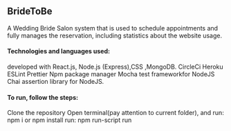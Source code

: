 ## BrideToBe

A Wedding Bride Salon system that is used to schedule appointments and fully manages the reservation, including statistics about the website usage. 


#### Technologies and languages used:
developed with React.js, Node.js (Express),CSS ,MongoDB.
CircleCi Heroku ESLint Prettier Npm package manager Mocha test frameworkfor NodeJS Chai assertion library for NodeJS.

#### To run, follow the steps:
Clone the repository
Open terminal(pay attention to current folder), and run: npm i or npm install
run: npm run-script run
